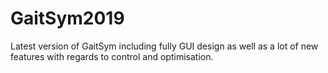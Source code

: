 # GaitSym2019
Latest version of GaitSym including fully GUI design as well as a lot of new features with regards to control and optimisation.
